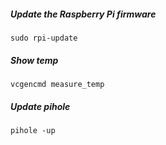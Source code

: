 ##### Update the Raspberry Pi firmware

`sudo rpi-update`

##### Show temp

`vcgencmd measure_temp`

##### Update pihole

`pihole -up`
